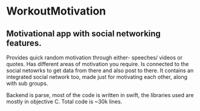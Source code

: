# WorkoutMotivation
Motivational app with social networking features.
------

Provides quick random motivation through either- speeches/ videos or quotes. Has different areas of motivation you require. Is connected to the social netowrks to get data from there and also post to there. It contains an integrated social network too, made just for motivating each other, along with sub groups. 

Backend is parse, most of the code is written in swift, the libraries used are mostly in objective C. Total code is ~30k lines. 

